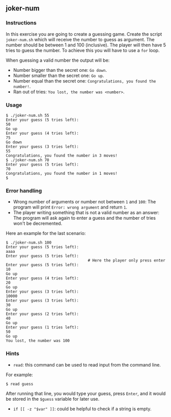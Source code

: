 ## joker-num

### Instructions

In this exercise you are going to create a guessing game.
Create the script `joker-num.sh` which will receive the number to guess as argument. The number should be between 1 and 100 (inclusive). The player will then have 5 tries to guess the number.
To achieve this you will have to use a `for` loop.

When guessing a valid number the output will be:

- Number bigger than the secret one: `Go down`.
- Number smaller than the secret one: `Go up`.
- Number equal than the secret one: `Congratulations, you found the number!`.
- Ran out of tries: `You lost, the number was <number>`.

### Usage

```console
$ ./joker-num.sh 55
Enter your guess (5 tries left):
50
Go up
Enter your guess (4 tries left):
75
Go down
Enter your guess (3 tries left):
55
Congratulations, you found the number in 3 moves!
$ ./joker-num.sh 70
Enter your guess (5 tries left):
70
Congratulations, you found the number in 1 moves!
$
```

### Error handling

- Wrong number of arguments or number not between `1` and `100`: The program will print `Error: wrong argument` and return `1`.
- The player writing something that is not a valid number as an answer: The program will ask again to enter a guess and the number of tries won't be decremented.

Here an example for the last scenario:

```console
$ ./joker-num.sh 100
Enter your guess (5 tries left):
aaaa
Enter your guess (5 tries left):
                                    # Here the player only press enter
Enter your guess (5 tries left):
10
Go up
Enter your guess (4 tries left):
20
Go up
Enter your guess (3 tries left):
10000
Enter your guess (3 tries left):
30
Go up
Enter your guess (2 tries left):
40
Go up
Enter your guess (1 tries left):
50
Go up
You lost, the number was 100
```

### Hints

- `read`: this command can be used to read input from the command line.

For example:

```console
$ read guess
```

After running that line, you would type your guess, press `Enter`, and it would be stored in the `$guess` variable for later use.

- `if [[ -z "$var" ]]`: could be helpful to check if a string is empty.
